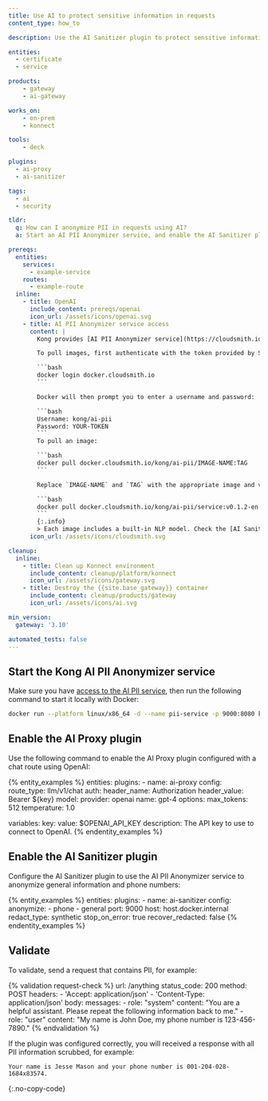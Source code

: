 ```yaml
---
title: Use AI to protect sensitive information in requests
content_type: how_to

description: Use the AI Sanitizer plugin to protect sensitive information in requests.

entities:
  - certificate
  - service

products:
    - gateway
    - ai-gateway

works_on:
    - on-prem
    - konnect

tools:
    - deck

plugins:
  - ai-proxy
  - ai-sanitizer

tags:
  - ai
  - security

tldr:
  q: How can I anonymize PII in requests using AI?
  a: Start an AI PII Anonymizer service, and enable the AI Sanitizer plugin to use this service to anonymize the specified information.

prereqs:
  entities:
    services:
      - example-service
    routes:
      - example-route
  inline:
    - title: OpenAI
      include_content: prereqs/openai
      icon_url: /assets/icons/openai.svg
    - title: AI PII Anonymizer service access
      content: |
        Kong provides [AI PII Anonymizer service](https://cloudsmith.io/~kong/repos/ai-pii/packages/) Docker images in a private repository. These images are distributed via a private Cloudsmith registry. Contact [Kong Support](https://support.konghq.com/support/s/) to request access.

        To pull images, first authenticate with the token provided by Support:

        ```bash
        docker login docker.cloudsmith.io
        ```

        Docker will then prompt you to enter a username and password:

        ```bash
        Username: kong/ai-pii
        Password: YOUR-TOKEN
        ```
        To pull an image:

        ```bash
        docker pull docker.cloudsmith.io/kong/ai-pii/IMAGE-NAME:TAG
        ```

        Replace `IMAGE-NAME` and `TAG` with the appropriate image and version, such as:

        ```bash
        docker pull docker.cloudsmith.io/kong/ai-pii/service:v0.1.2-en
        ```
        {:.info}
        > Each image includes a built-in NLP model. Check the [AI Sanitizer documentation](/plugins/ai-sanitizer/#ai-pii-anonymizer-service) for more detail.
      icon_url: /assets/icons/cloudsmith.svg

cleanup:
  inline:
    - title: Clean up Konnect environment
      include_content: cleanup/platform/konnect
      icon_url: /assets/icons/gateway.svg
    - title: Destroy the {{site.base_gateway}} container
      include_content: cleanup/products/gateway
      icon_url: /assets/icons/ai.svg

min_version:
  gateway: '3.10'

automated_tests: false
---
```


## Start the Kong AI PII Anonymizer service

Make sure you have [access to the  AI PII service](#ai-pii-anonymizer-service-access), then run the following command to start it locally with Docker:

```sh
docker run --platform linux/x86_64 -d --name pii-service -p 9000:8080 kong/ai-pii-service
```

## Enable the AI Proxy plugin

Use the following command to enable the AI Proxy plugin configured with a chat route using OpenAI:

{% entity_examples %}
entities:
  plugins:
    - name: ai-proxy
      config:
        route_type: llm/v1/chat
        auth:
          header_name: Authorization
          header_value: Bearer ${key}
        model:
          provider: openai
          name: gpt-4
          options:
            max_tokens: 512
            temperature: 1.0

variables:
  key:
    value: $OPENAI_API_KEY
    description: The API key to use to connect to OpenAI.
{% endentity_examples %}

## Enable the AI Sanitizer plugin

Configure the AI Sanitizer plugin to use the AI PII Anonymizer service to anonymize general information and phone numbers:

{% entity_examples %}
entities:
  plugins:
    - name: ai-sanitizer
      config:
        anonymize:
            - phone
            - general
        port: 9000
        host: host.docker.internal
        redact_type: synthetic
        stop_on_error: true
        recover_redacted: false
{% endentity_examples %}

## Validate

To validate, send a request that contains PII, for example:

{% validation request-check %}
url: /anything
status_code: 200
method: POST
headers:
    - 'Accept: application/json'
    - 'Content-Type: application/json'
body:
    messages:
        - role: "system"
          content: "You are a helpful assistant. Please repeat the following information back to me."
        - role: "user"
          content: "My name is John Doe, my phone number is 123-456-7890."
{% endvalidation %}

If the plugin was configured correctly, you will received a response with all PII information scrubbed, for example:

```
Your name is Jesse Mason and your phone number is 001-204-028-1684x83574.
```
{:.no-copy-code}